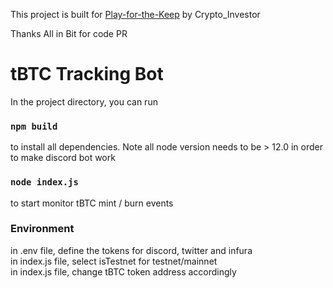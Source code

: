 This project is built for [Play-for-the-Keep](https://blog.keep.network/how-to-play-for-keeps-297f246455d4)
by Crypto_Investor

Thanks All in Bit for code PR

# tBTC Tracking Bot

In the project directory, you can run

### `npm build`

to install all dependencies. Note all node version needs to be > 12.0 in order to make discord bot work

### `node index.js`

to start monitor tBTC mint / burn events

### Environment

in .env file, define the tokens for discord, twitter and infura <br />
in index.js file, select isTestnet for testnet/mainnet <br />
in index.js file, change tBTC token address accordingly <br />

